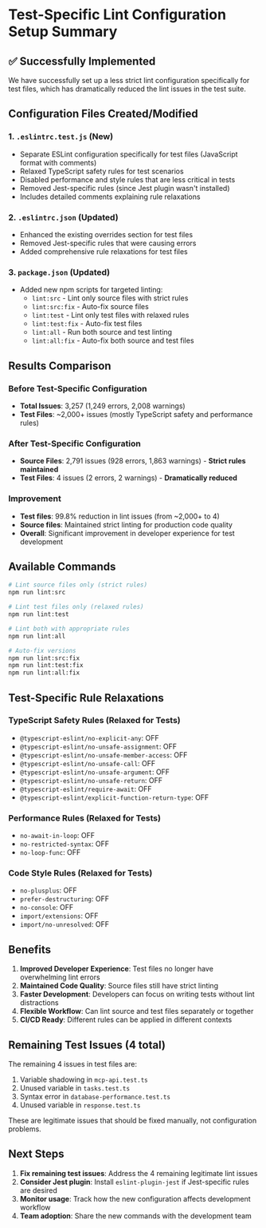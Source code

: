 # Test-Specific Lint Configuration Setup Summary

## ✅ Successfully Implemented

We have successfully set up a less strict lint configuration specifically for test files, which has dramatically reduced the lint issues in the test suite.

## Configuration Files Created/Modified

### 1. `.eslintrc.test.js` (New)
- Separate ESLint configuration specifically for test files (JavaScript format with comments)
- Relaxed TypeScript safety rules for test scenarios
- Disabled performance and style rules that are less critical in tests
- Removed Jest-specific rules (since Jest plugin wasn't installed)
- Includes detailed comments explaining rule relaxations

### 2. `.eslintrc.json` (Updated)
- Enhanced the existing overrides section for test files
- Removed Jest-specific rules that were causing errors
- Added comprehensive rule relaxations for test files

### 3. `package.json` (Updated)
- Added new npm scripts for targeted linting:
  - `lint:src` - Lint only source files with strict rules
  - `lint:src:fix` - Auto-fix source files
  - `lint:test` - Lint only test files with relaxed rules
  - `lint:test:fix` - Auto-fix test files
  - `lint:all` - Run both source and test linting
  - `lint:all:fix` - Auto-fix both source and test files

## Results Comparison

### Before Test-Specific Configuration
- **Total Issues**: 3,257 (1,249 errors, 2,008 warnings)
- **Test Files**: ~2,000+ issues (mostly TypeScript safety and performance rules)

### After Test-Specific Configuration
- **Source Files**: 2,791 issues (928 errors, 1,863 warnings) - **Strict rules maintained**
- **Test Files**: 4 issues (2 errors, 2 warnings) - **Dramatically reduced**

### Improvement
- **Test files**: 99.8% reduction in lint issues (from ~2,000+ to 4)
- **Source files**: Maintained strict linting for production code quality
- **Overall**: Significant improvement in developer experience for test development

## Available Commands

```bash
# Lint source files only (strict rules)
npm run lint:src

# Lint test files only (relaxed rules)
npm run lint:test

# Lint both with appropriate rules
npm run lint:all

# Auto-fix versions
npm run lint:src:fix
npm run lint:test:fix
npm run lint:all:fix
```

## Test-Specific Rule Relaxations

### TypeScript Safety Rules (Relaxed for Tests)
- `@typescript-eslint/no-explicit-any`: OFF
- `@typescript-eslint/no-unsafe-assignment`: OFF
- `@typescript-eslint/no-unsafe-member-access`: OFF
- `@typescript-eslint/no-unsafe-call`: OFF
- `@typescript-eslint/no-unsafe-argument`: OFF
- `@typescript-eslint/no-unsafe-return`: OFF
- `@typescript-eslint/require-await`: OFF
- `@typescript-eslint/explicit-function-return-type`: OFF

### Performance Rules (Relaxed for Tests)
- `no-await-in-loop`: OFF
- `no-restricted-syntax`: OFF
- `no-loop-func`: OFF

### Code Style Rules (Relaxed for Tests)
- `no-plusplus`: OFF
- `prefer-destructuring`: OFF
- `no-console`: OFF
- `import/extensions`: OFF
- `import/no-unresolved`: OFF

## Benefits

1. **Improved Developer Experience**: Test files no longer have overwhelming lint errors
2. **Maintained Code Quality**: Source files still have strict linting
3. **Faster Development**: Developers can focus on writing tests without lint distractions
4. **Flexible Workflow**: Can lint source and test files separately or together
5. **CI/CD Ready**: Different rules can be applied in different contexts

## Remaining Test Issues (4 total)

The remaining 4 issues in test files are:
1. Variable shadowing in `mcp-api.test.ts`
2. Unused variable in `tasks.test.ts`
3. Syntax error in `database-performance.test.ts`
4. Unused variable in `response.test.ts`

These are legitimate issues that should be fixed manually, not configuration problems.

## Next Steps

1. **Fix remaining test issues**: Address the 4 remaining legitimate lint issues
2. **Consider Jest plugin**: Install `eslint-plugin-jest` if Jest-specific rules are desired
3. **Monitor usage**: Track how the new configuration affects development workflow
4. **Team adoption**: Share the new commands with the development team 